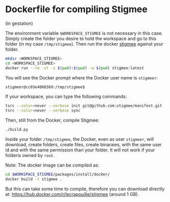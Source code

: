 # Dockerfile for compiling Stigmee

(in gestation)

The environment variable `$WORKSPACE_STIGMEE` is not necessary in this case. Simply create the folder you desire to
hold the workspace and go to this folder (in my case `/tmp/stigmee`). Then run the docker [stigmee](https://hub.docker.com/r/lecrapouille/stigmee) against your folder.

```bash
mkdir <WORKSPACE_STIGMEE>
cd <WORKSPACE_STIGMEE>
docker run --rm -it -v $(pwd):$(pwd) -w $(pwd) stigmee:latest
```

You will see the Docker prompt where the Docker user name is `stigmeer`:
```bash
stigmeer@cc03e4088369:/tmp/stigmee$
```

If your workspace, you can type the following commands:
```bash
tsrc --color=never --verbose init git@github.com:stigmee/manifest.git
tsrc --color=never --verbose sync
```

Then, still from the Docker, compile Stigmee:

```bash
./build.py
```

Inside your folder `/tmp/stigmee`, the Docker, even as user `stigmeer`, will download, create folders, create files, create binaraies, with the same user id and with the same permission than your folder. It will not work if your folderis owned by `root`.

Note: The docker image can be compiled as:
```bash
cd $WORKSPACE_STIGMEE/packages/install/docker/
docker build -t stigmee .
```

But this can take some time to compile, therefore you can download directly at:
https://hub.docker.com/r/lecrapouille/stigmee (around 1 GB).
